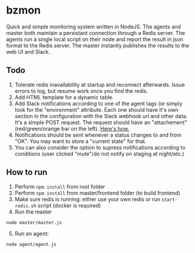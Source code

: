# bzmon

Quick and simple monitoring system written in NodeJS.
The agents and master both maintain a persistant connection through a Redis server.
The agents run a single local script on their node and report the result in json format to the Redis server.
The master instantly publishes the results to the web UI and Slack.

## Todo

1. Tolerate redis inavailability at startup and reconnect afterwards. Issue errors to log, but resume work once you find the redis.
2. Add HTML template for a dynamic table.
3. Add Slack notifications according to one of the agent tags (or simply look for the "environment" attribute. Each one should have it's own section in the configuration with the Slack webhook url and other data. It's a simple POST request. The request should have an "attachement" (red/green/orange bar on the left). [Here's how.](https://api.slack.com/docs/messages/builder?msg=%7B%22attachments%22%3A%5B%7B%22color%22%3A%22%2336a64f%22%2C%22text%22%3A%22And%20here%27s%20an%20attachment!%22%2C%22ts%22%3A1483878392%7D%5D%7D)
4. Notifications should be sent whenever a status changes to and from "OK". You may want to store a "current state" for that.
5. You can also consider the option to supress notifications according to conditions (user clicked "mute"/do not notify on staging at night/etc.)

## How to run

1. Perform `npm install` from root folder
2. Perform `npm install` from master/frontend folder (to build frontend)
3. Make sure redis is running: either use your own redis or run `start-redis.sh` script (docker is required) 
4. Run the master
```bash
node master/master.js
```
5. Run an agent:
```bash
node agent/agent.js
```